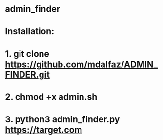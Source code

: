 # **admin_finder**
# **Installation:**
# 1. git clone https://github.com/mdalfaz/ADMIN_FINDER.git
 
# 2. chmod +x admin.sh

# 3. python3 admin_finder.py https://target.com

